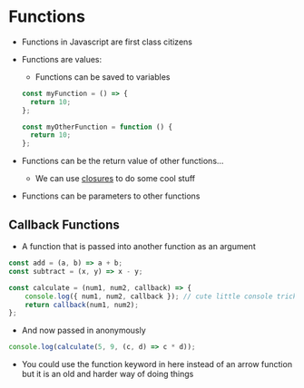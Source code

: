 # Functions

- Functions in Javascript are first class citizens
- Functions are values:

  - Functions can be saved to variables

  ```js
  const myFunction = () => {
  	return 10;
  };

  const myOtherFunction = function () {
  	return 10;
  };
  ```

- Functions can be the return value of other functions...
  - We can use <ins>closures</ins> to do some cool stuff
- Functions can be parameters to other functions

## Callback Functions

- A function that is passed into another function as an argument

```js
const add = (a, b) => a + b;
const subtract = (x, y) => x - y;

const calculate = (num1, num2, callback) => {
	console.log({ num1, num2, callback }); // cute little console trick
	return callback(num1, num2);
};
```

- And now passed in anonymously

```js
console.log(calculate(5, 9, (c, d) => c * d));
```

- You could use the function keyword in here instead of an arrow function but it is an old and harder way of doing things
